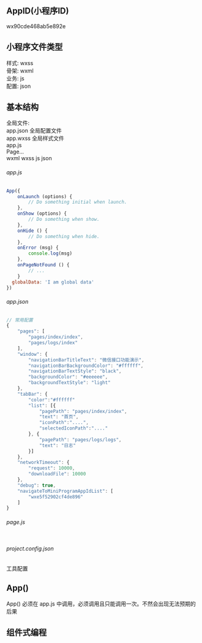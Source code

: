 ## AppID(小程序ID)
wx90cde468ab5e892e

## 小程序文件类型  
样式: wxss  
骨架: wxml  
业务: js  
配置: json  

## 基本结构  
全局文件:  
    app.json 全局配置文件  
    app.wxss 全局样式文件  
    app.js  
Page...  
    wxml wxss js json

###### app.js
```js
App({
    onLaunch (options) {
        // Do something initial when launch.
    },
    onShow (options) {
        // Do something when show.
    },
    onHide () {
        // Do something when hide.
    },
    onError (msg) {
        console.log(msg)
    },
    onPageNotFound () {
        // ...
    }
  globalData: 'I am global data'
})
```
###### app.json
```js
// 常用配置
{
    "pages": [
        "pages/index/index",
        "pages/logs/index"
    ],
    "window": {
        "navigationBarTitleText": "微信接口功能演示",
        "navigationBarBackgroundColor": "#ffffff",
        "navigationBarTextStyle": "black",
        "backgroundColor": "#eeeeee",
        "backgroundTextStyle": "light"
    },
    "tabBar": {
        "color":"#ffffff"
        "list": [{
            "pagePath": "pages/index/index",
            "text": "首页",
            "iconPath":"....",
            "selectedIconPath":"...."
        }, {
            "pagePath": "pages/logs/logs",
            "text": "日志"
        }]
    },
    "networkTimeout": {
        "request": 10000,
        "downloadFile": 10000
    },
    "debug": true,
    "navigateToMiniProgramAppIdList": [
        "wxe5f52902cf4de896"
    ]
}
```
###### page.js
```js

```
###### project.config.json
工具配置  



## App()
App() 必须在 app.js 中调用，必须调用且只能调用一次。不然会出现无法预期的后果  


## 组件式编程  
